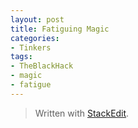 ```yaml
---
layout: post
title: Fatiguing Magic
categories: 
- Tinkers
tags: 
- TheBlackHack
- magic
- fatigue
---
```



> Written with [StackEdit](https://stackedit.io/).
<!--stackedit_data:
eyJoaXN0b3J5IjpbMTMwNTA5NjA3NV19
-->